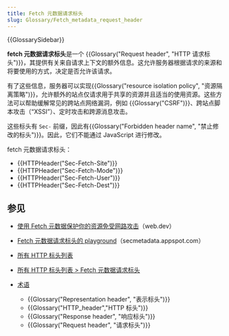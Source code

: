 ```yaml
---
title: Fetch 元数据请求标头
slug: Glossary/Fetch_metadata_request_header
---
```


{{GlossarySidebar}}

**fetch 元数据请求标头**是一个 {{Glossary("Request header", "HTTP 请求标头")}}，其提供有关来自请求上下文的额外信息。这允许服务器根据请求的来源和将要使用的方式，决定是否允许该请求。

有了这些信息，服务器可以实现{{Glossary("resource isolation policy", "资源隔离策略")}}，允许额外的站点仅请求用于共享的资源并且适当的使用资源。这些方法可以帮助缓解常见的跨站点网络漏洞，例如 {{Glossary("CSRF")}}、跨站点脚本攻击（“XSSI”）、定时攻击和跨源消息攻击。

这些标头有 `Sec-` 前缀，因此有{{Glossary("Forbidden header name", "禁止修改的标头")}}。因此，它们不能通过 JavaScript 进行修改。

fetch 元数据请求标头：

- {{HTTPHeader("Sec-Fetch-Site")}}
- {{HTTPHeader("Sec-Fetch-Mode")}}
- {{HTTPHeader("Sec-Fetch-User")}}
- {{HTTPHeader("Sec-Fetch-Dest")}}

## 参见

- [使用 Fetch 元数据保护你的资源免受网路攻击](https://web.dev/fetch-metadata/)（web.dev）
- [Fetch 元数据请求标头的 playground](https://secmetadata.appspot.com/)（secmetadata.appspot.com）
- [所有 HTTP 标头列表](/zh-CN/docs/Web/HTTP/Headers)
- [所有 HTTP 标头列表 > Fetch 元数据请求标头](/zh-CN/docs/Web/HTTP/Headers#fetch_元数据请求标头)
- [术语](/zh-CN/docs/Glossary)

  - {{Glossary("Representation header", "表示标头")}}
  - {{Glossary("HTTP_header","HTTP 标头")}}
  - {{Glossary("Response header", "响应标头")}}
  - {{Glossary("Request header", "请求标头")}}
